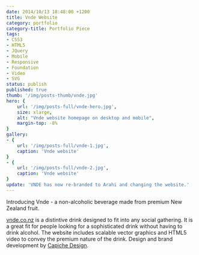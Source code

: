 ```yaml
---
date: 2014/10/13 18:48:00 +1200
title: Vnde Website
category: portfolio
category-title: Portfolio Piece
tags:
- CSS3
- HTML5
- JQuery
- Mobile
- Responsive
- Foundation
- Video
- SVG
status: publish
published: true
thumb: '/img/posts-thumb/vnde.jpg'
hero: {
	url: '/img/posts-full/vnde-hero.jpg',
	size: xlarge,
	alt: "Vnde website homepage on desktop and mobile",
	margin-top: -8%
}
gallery:
- {
	url: '/img/posts-full/vnde-1.jpg',
	caption: 'Vnde website'
}
- {
	url: '/img/posts-full/vnde-2.jpg',
	caption: 'Vnde website'
}
update: 'VNDE has now re-branded to Arahi and changing the website.'
---
```


Introducing Vnde - a non-alcoholic beverage made from premium New Zealand fruit.

[vnde.co.nz](http://www.vnde.nz/ "Visit Vnde website") is a distintive drink designed to fit into any social gathering. It is a great fit for people looking for a sophisticated drink without having to drink alcohol. The website includes scalable vector graphics and HTML5 video to convey the premium nature of the drink. Design and brand development by [Capiche Design](http://www.capiche.co.nz "Visit Capiche website").